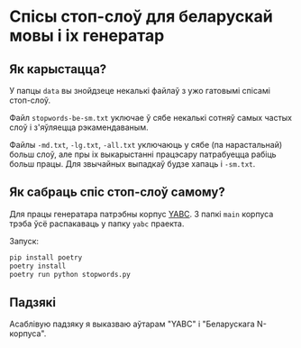 Спісы стоп-слоў для беларускай мовы і іх генератар
===

## Як карыстацца?

У папцы `data` вы знойдзеце некалькі файлаў з ужо гатовымі спісамі стоп-слоў.

Файл `stopwords-be-sm.txt` уключае ў сябе некалькі сотняў самых частых слоў і з'яўляецца рэкамендаваным.

Файлы `-md.txt`, `-lg.txt`, `-all.txt` уключаюць у сябе (па нарастальнай) больш слоў, але
пры іх выкарыстанні працэсару патрабуецца рабіць больш працы. Для звычайных выпадкаў
будзе хапаць і `-sm.txt`.

## Як сабраць спіс стоп-слоў самому?

Для працы генератара патрэбны корпус [YABC](https://github.com/poritski/YABC). З папкі
`main` корпуса трэба ўсё распакаваць у папку `yabc` праекта.

Запуск:

```bash
pip install poetry
poetry install
poetry run python stopwords.py
```

## Падзякі

Асаблівую падзяку я выказваю аўтарам "YABC" і "Беларускага N-корпуса".
